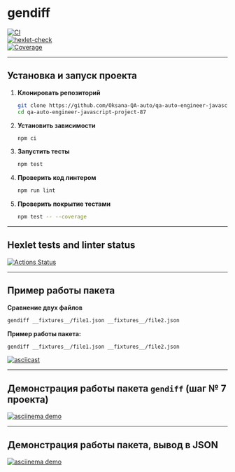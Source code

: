 # gendiff

[![CI](https://github.com/Oksana-QA-auto/qa-auto-engineer-javascript-project-87/actions/workflows/ci.yml/badge.svg)](https://github.com/Oksana-QA-auto/qa-auto-engineer-javascript-project-87/actions/workflows/ci.yml)  
[![hexlet-check](https://github.com/Oksana-QA-auto/qa-auto-engineer-javascript-project-87/workflows/hexlet-check/badge.svg)](https://github.com/Oksana-QA-auto/qa-auto-engineer-javascript-project-87/actions?query=workflow%3Ahexlet-check)  
[![Coverage](https://sonarcloud.io/api/project_badges/measure?project=Oksana-QA-auto_qa-auto-engineer-javascript-project-87&metric=coverage)](https://sonarcloud.io/summary/new_code?id=Oksana-QA-auto_qa-auto-engineer-javascript-project-87)  

---

## Установка и запуск проекта

1. **Клонировать репозиторий**
   ```bash
   git clone https://github.com/Oksana-QA-auto/qa-auto-engineer-javascript-project-87.git
   cd qa-auto-engineer-javascript-project-87
   ```

2. **Установить зависимости**
   ```bash
   npm ci
   ```

3. **Запустить тесты**
   ```bash
   npm test
   ```

4. **Проверить код линтером**
   ```bash
   npm run lint
   ```

5. **Проверить покрытие тестами**
   ```bash
   npm test -- --coverage
   ```

---

## Hexlet tests and linter status

[![Actions Status](https://github.com/Oksana-QA-auto/qa-auto-engineer-javascript-project-87/workflows/hexlet-check/badge.svg)](https://github.com/Oksana-QA-auto/qa-auto-engineer-javascript-project-87/actions)

---

## Пример работы пакета

**Сравнение двух файлов**
```bash
gendiff __fixtures__/file1.json __fixtures__/file2.json
```

**Пример работы пакета:**
```bash
gendiff __fixtures__/file1.json __fixtures__/file2.json
```
[![asciicast](https://asciinema.org/a/60FCiVNkTodKgh8mALnaA4MQV.svg)](https://asciinema.org/a/60FCiVNkTodKgh8mALnaA4MQV)

---

## Демонстрация работы пакета `gendiff` (шаг № 7 проекта)
[![asciinema demo](https://asciinema.org/a/9LFApKwXMGcKOEq4V3fWJOpjt.svg)](https://asciinema.org/a/9LFApKwXMGcKOEq4V3fWJOpjt)

---

## Демонстрация работы пакета, вывод в JSON
[![asciinema demo](https://asciinema.org/a/JDWuPOcH8I3iujk1Nf9rvNP59.svg)](https://asciinema.org/a/JDWuPOcH8I3iujk1Nf9rvNP59)
